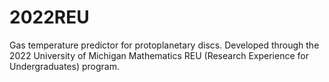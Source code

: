 # 2022REU
Gas temperature predictor for protoplanetary discs. Developed through the 2022 University of Michigan Mathematics REU (Research Experience for Undergraduates) program.
